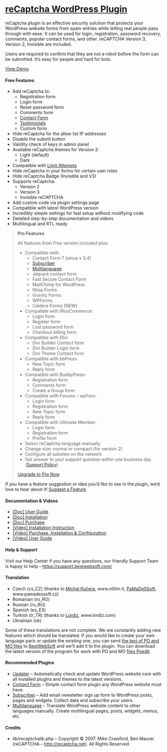 <a href="https://bestwebsoft.com/products/wordpress/plugins/google-captcha/" target=_blank>reCaptcha WordPress Plugin</a>
========================

<p>reCaptcha plugin is an effective security solution that protects your WordPress website forms from spam entries while letting real people pass through with ease.  It can be used for login, registration, password recovery, comments, popular contact forms, and other. reCAPTCHA Version 3, Version 2, Invisible are included.</p>
<p>Users are required to confirm that they are not a robot before the form can be submitted. It&#8217;s easy for people and hard for bots.</p>
<p><a href="https://bestwebsoft.com/demo-for-google-captcha/?ref=readme" rel="nofollow ugc">View Demo</a></p>
<p><span class="embed-youtube" style="text-align:center; display: block;"></span></p>
<h4>Free Features</h4>
<ul>
<li>Add reCaptcha to:
<ul>
<li>Registration form</li>
<li>Login form</li>
<li>Reset password form</li>
<li>Comments form</li>
<li><a href="https://bestwebsoft.com/products/wordpress/plugins/contact-form/?k=56575444122cff9ab3ee3e640efb001a" rel="nofollow ugc">Contact Form</a></li>
<li><a href="https://bestwebsoft.com/products/wordpress/plugins/testimonials/" rel="nofollow ugc">Testimonials</a></li>
<li>Custom form</li>
</ul>
</li>
<li>Hide reCaptcha for the allow list IP addresses</li>
<li>Disable the submit button</li>
<li>Validity check of keys in admin panel</li>
<li>Available reCaptcha themes for Version 2:
<ul>
<li>Light (default)</li>
<li>Dark</li>
</ul>
</li>
<li>Compatible with <a href="https://bestwebsoft.com/products/wordpress/plugins/limit-attempts/?k=1b1865c556920231995b35c3ed889415" rel="nofollow ugc">Limit Attempts</a></li>
<li>Hide reCaptcha in your forms for certain user roles</li>
<li>Hide reCaptcha Badge (Invisible and V3)</li>
<li>Supports reCaptcha:
<ul>
<li>Version 2</li>
<li>Version 3</li>
<li>Invisible reCAPTCHA</li>
</ul>
</li>
<li>Add custom code via plugin settings page</li>
<li>Compatible with latest WordPress version</li>
<li>Incredibly simple settings for fast setup without modifying code</li>
<li>Detailed step-by-step documentation and videos</li>
<li>Multilingual and RTL ready</li>
</ul>
<blockquote>
<p><strong>Pro Features</strong></p>
<p>All features from Free version included plus:</p>
<ul>
<li>Compatible with:
<ul>
<li>Contact Form 7 (since v 3.4)</li>
<li><a href="https://bestwebsoft.com/products/wordpress/plugins/subscriber/?k=e6d1742fcf1806a39afac207f7920cf3" rel="nofollow ugc">Subscriber</a></li>
<li><a href="https://bestwebsoft.com/products/wordpress/plugins/multilanguage/?k=e48e145002e4b2472e568a81d171b888" rel="nofollow ugc">Multilanguage</a></li>
<li>Jetpack contact form</li>
<li>Fast Secure Contact Form</li>
<li>MailChimp for WordPress</li>
<li>Ninja Forms</li>
<li>Gravity Forms</li>
<li>WPForms</li> 
<li>Caldera Forms [NEW]</li> 
</ul>
</li>
<li>Compatible with WooCommerce:
<ul>
<li>Login form</li>
<li>Register form</li>
<li>Lost password form</li>
<li>Checkout billing form</li>
</ul>
</li>
<li>Compatible with Divi:
<ul>
<li>Divi Builder Contact form</li>
<li>Divi Builder Login form</li>
<li>Divi Theme Contact form</li>
</ul>
</li>
<li>Compatible with bbPress:
<ul>
<li>New Topic form</li>
<li>Reply form</li>
</ul>
</li>
<li>Compatible with BuddyPress:
<ul>
<li>Registration form</li>
<li>Comments form</li>
<li>Create a Group form</li>
</ul>
</li>
<li>Compatible with Forums &#8211; wpForo:
<ul>
<li>Login form</li>
<li>Registration form</li>
<li>New Topic form</li>
<li>Reply form</li>
</ul>
</li>
<li>Compatible with Ultimate Member:
<ul>
<li>Login form</li>
<li>Registration form</li>
<li>Profile form</li>
</ul>
</li>
<li>Select reCaptcha language manually</li>
<li>Change size: normal or compact (for version 2)</li>
<li>Configure all subsites on the network</li>
<li>Get answer to your support question within one business day (<a href="https://bestwebsoft.com/support-policy/" rel="nofollow ugc">Support Policy</a>)</li>
</ul>
<p><a href="https://bestwebsoft.com/products/wordpress/plugins/google-captcha/?k=c4f2e3054fdbaca8a2b61554cbb9638c" rel="nofollow ugc">Upgrade to Pro Now</a></p>
</blockquote>
<p>If you have a feature suggestion or idea you&#8217;d like to see in the plugin, we&#8217;d love to hear about it! <a href="https://support.bestwebsoft.com/hc/en-us/requests/new" rel="nofollow ugc">Suggest a Feature</a></p>
<h4>Documentation &amp; Videos</h4>
<ul>
<li><a href="https://bestwebsoft.com/documentation/recaptcha/recaptcha-user-guide/" rel="nofollow ugc">[Doc] User Guide</a></li>
<li><a href="https://bestwebsoft.com/documentation/how-to-install-a-wordpress-product/how-to-install-a-wordpress-plugin/" rel="nofollow ugc">[Doc] Installation</a></li>
<li><a href="https://bestwebsoft.com/documentation/how-to-purchase-a-wordpress-plugin/how-to-purchase-wordpress-plugin-from-bestwebsoft/" rel="nofollow ugc">[Doc] Purchase</a></li>
<li><a href="https://www.youtube.com/watch?v=RUJ9VwZLFSY" rel="nofollow ugc">[Video] Installation Instruction</a></li>
<li><a href="https://www.youtube.com/watch?v=X-ccRdEFcM0" rel="nofollow ugc">[Video] Purchase, Installation &amp; Configuration</a></li>
<li><a href="https://www.youtube.com/watch?v=ZFv6txtic0Y" rel="nofollow ugc">[Video] User Guide</a></li>
</ul>
<h4>Help &amp; Support</h4>
<p>Visit our Help Center if you have any questions, our friendly Support Team is happy to help &#8211; <a href="https://support.bestwebsoft.com/" rel="nofollow ugc">https://support.bestwebsoft.com/</a></p>
<h4>Translation</h4>
<ul>
<li>Czech (cs_CZ) (thanks to <a href="mailto:&#107;&#117;&#x63;&#x65;&#114;&#x61;&#x6d;&#105;&#064;&#x67;&#109;&#097;&#x69;&#108;&#046;&#x63;&#x6f;&#109;" rel="nofollow ugc">Michal Kučera</a>, www.n0lim.it, <a href="mailto:&#105;&#110;&#102;&#111;&#064;&#x70;&#x61;&#x6d;&#x61;&#x64;&#x65;&#115;&#115;&#111;&#102;&#116;.&#x63;&#x7a;" rel="nofollow ugc">PaMaDeSSoft</a>, www.pamadessoft.cz)</li>
<li>Romanian (ro_RO)</li>
<li>Russian (ru_RU)</li>
<li>Spanish (es_ES)</li>
<li>Turkish (tr_TR) (thanks to <a href="mailto:&#097;&#x64;&#109;i&#x6e;&#064;&#x6c;&#x6f;&#114;&#x64;&#105;&#122;&#x2e;&#099;o&#x6d;" rel="nofollow ugc">Lordiz</a>, www.lordiz.com)</li>
<li>Ukrainian (uk)</li>
</ul>
<p>Some of these translations are not complete. We are constantly adding new features which should be translated. If you would like to create your own language pack or update the existing one, you can send <a href="https://codex.wordpress.org/Translating_WordPress" rel="nofollow ugc">the text of PO and MO files</a> to <a href="https://support.bestwebsoft.com/hc/en-us/requests/new" rel="nofollow ugc">BestWebSoft</a> and we&#8217;ll add it to the plugin. You can download the latest version of the program for work with PO and MO <a href="http://www.poedit.net/download.php" rel="nofollow ugc">files Poedit</a>.</p>
<h4>Recommended Plugins</h4>
<ul>
<li><a href="https://bestwebsoft.com/products/wordpress/plugins/updater/?k=f47f3eb3d739725d592249dbd129f7ff" rel="nofollow ugc">Updater</a> &#8211; Automatically check and update WordPress website core with all installed plugins and themes to the latest versions.</li>
<li><a href="https://bestwebsoft.com/products/wordpress/plugins/contact-form/?k=56575444122cff9ab3ee3e640efb001a" rel="nofollow ugc">Contact Form</a> &#8211; Simple contact form plugin any WordPress website must have.</li>
<li><a href="https://bestwebsoft.com/products/wordpress/plugins/subscriber/?k=e6d1742fcf1806a39afac207f7920cf3" rel="nofollow ugc">Subscriber</a> &#8211; Add email newsletter sign up form to WordPress posts, pages and widgets. Collect data and subscribe your users.</li>
<li><a href="https://bestwebsoft.com/products/wordpress/plugins/multilanguage/?k=e48e145002e4b2472e568a81d171b888" rel="nofollow ugc">Multilanguage</a> &#8211; Translate WordPress website content to other languages manually. Create multilingual pages, posts, widgets, menus, etc.</li>
</ul>
<h4>Credits</h4>
<ul>
<li>lib/recaptchalib.php &#8211; Copyright © 2007. Mike Crawford, Ben Maurer (reCAPTCHA &#8211; <a href="http://recaptcha.net" rel="nofollow ugc">http://recaptcha.net</a>). All Rights Reserved.</li>
</ul>
